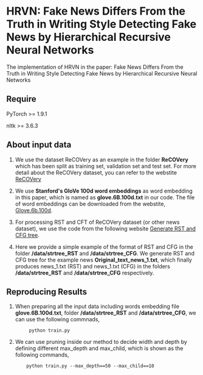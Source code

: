 # HRVN: Fake News Differs From the Truth in Writing Style Detecting Fake News by Hierarchical Recursive Neural Networks

The implementation of HRVN in the paper: Fake News Differs From the Truth in Writing Style Detecting Fake News by Hierarchical Recursive Neural Networks

## Require
PyTorch >= 1.9.1

nltk >= 3.6.3

## About input data
1. We use the dataset ReCOVery as an example in the folder **ReCOVery** which has been split as training set, validation set and test set. For more detail about the ReCOVery dataset, you can refer to the webstite [ReCOVery](https://github.com/apurvamulay/ReCOVery)

2. We use **Stanford's GloVe 100d word embeddings** as word embedding in this paper, which is named as **glove.6B.100d.txt** in our code. The file of word embeddings can be downloaded from the webstite, [Glove.6b.100d](https://nlp.stanford.edu/projects/glove/).

3. For processing RST and CFT of ReCOVery dataset (or other news dataset), we use the code from the following website [Generate RST and CFG tree](https://github.com/jiyfeng/DPLP).

4. Here we provide a simple example of the format of RST and CFG in the folder **/data/strtree_RST** and **/data/strtree_CFG**. We generate RST and CFG tree for the example news **Original_text_news_1.txt**, which finally produces news_1.txt (RST) and news_1.txt (CFG) in the folders **/data/strtree_RST** and **/data/strtree_CFG** respectively.

## Reproducing Results
1. When preparing all the input data including words embedding file **glove.6B.100d.txt**, folder **/data/strtree_RST** and **/data/strtree_CFG**, we can use the following commnads,


            python train.py
            
2. We can use pruning inside our method to decide width and depth by defining different max_depth and max_child, which is shown as the following commands,


           python train.py --max_depth==50 --max_child==10
